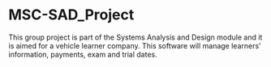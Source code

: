 MSC-SAD_Project
===============
This group project is part of the Systems Analysis and Design module and it is aimed for a vehicle learner company. This software will manage learners’ information, payments, exam and trial dates. 
